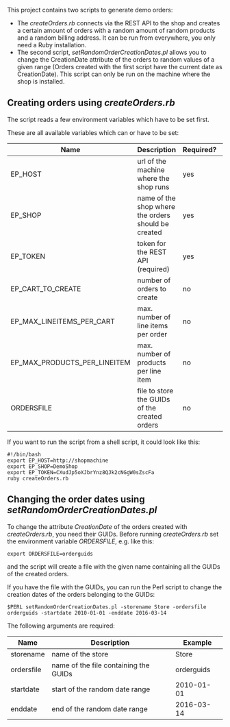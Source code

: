 This project contains two scripts to generate demo orders:

- The *createOrders.rb* connects via the REST API
to the shop and creates a certain amount of orders with a random amount of random products and a random billing address. It can be run from everywhere, you only need a Ruby installation.
- The second script, *setRandomOrderCreationDates.pl* allows you to change the CreationDate attribute of the orders to random values of a given range
(Orders created with the first script have the current date as CreationDate).
This script can only be run on the machine where the shop is installed.

## Creating orders using *createOrders.rb*

The script reads a few environment variables which have to be set first.

These are all available variables which can or have to be set:

Name | Description | Required? | Default
--- | --- | --- | ---
EP_HOST | url of the machine where the shop runs | yes |
EP_SHOP | name of the shop where the orders should be created | yes |
EP_TOKEN | token for the REST API (required) | yes |
EP_CART_TO_CREATE | number of orders to create | no | 10
EP_MAX_LINEITEMS_PER_CART | max. number of line items per order | no | 3
EP_MAX_PRODUCTS_PER_LINEITEM | max. number of products per line item | no | 5
ORDERSFILE | file to store the GUIDs of the created orders | no |

If you want to run the script from a shell script, it could look like this:

    #!/bin/bash
    export EP_HOST=http://shopmachine
    export EP_SHOP=DemoShop
    export EP_TOKEN=CXudJp5oXJbrYnz8QJk2cNGgW0sZscFa
    ruby createOrders.rb



## Changing the order dates using *setRandomOrderCreationDates.pl*

To change the attribute *CreationDate* of the orders created with *createOrders.rb*,
you need their GUIDs. Before running *createOrders.rb* set the environment variable *ORDERSFILE*, e.g. like this:

    export ORDERSFILE=orderguids

and the script will create a file with the given name containing all the GUIDs of the created orders.

If you have the file with the GUIDs, you can run the Perl script to change the creation dates of the orders belonging to the GUIDs:

    $PERL setRandomOrderCreationDates.pl -storename Store -ordersfile orderguids -startdate 2010-01-01 -enddate 2016-03-14

The following arguments are required:

Name | Description | Example
--- | --- | ---
storename | name of the store | Store
ordersfile | name of the file containing the GUIDs | orderguids
startdate | start of the random date range | 2010-01-01
enddate | end of the random date range | 2016-03-14

